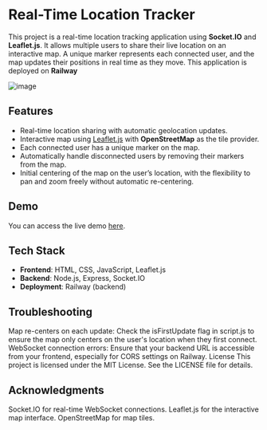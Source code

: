 # Real-Time Location Tracker

This project is a real-time location tracking application using **Socket.IO** and **Leaflet.js**. It allows multiple users to share their live location on an interactive map. A unique marker represents each connected user, and the map updates their positions in real time as they move. This application is deployed on **Railway** 

![image](https://github.com/user-attachments/assets/bc890a95-6a20-425d-a60d-9480a91cf52f)


## Features

- Real-time location sharing with automatic geolocation updates.
- Interactive map using [Leaflet.js](https://leafletjs.com/) with **OpenStreetMap** as the tile provider.
- Each connected user has a unique marker on the map.
- Automatically handle disconnected users by removing their markers from the map.
- Initial centering of the map on the user’s location, with the flexibility to pan and zoom freely without automatic re-centering.

## Demo

You can access the live demo [here](https://realtimetracker-production.up.railway.app/).

## Tech Stack

- **Frontend**: HTML, CSS, JavaScript, Leaflet.js
- **Backend**: Node.js, Express, Socket.IO
- **Deployment**: Railway (backend)

## Troubleshooting
Map re-centers on each update: Check the isFirstUpdate flag in script.js to ensure the map only centers on the user's location when they first connect.
WebSocket connection errors: Ensure that your backend URL is accessible from your frontend, especially for CORS settings on Railway.
License
This project is licensed under the MIT License. See the LICENSE file for details.

## Acknowledgments
Socket.IO for real-time WebSocket connections.
Leaflet.js for the interactive map interface.
OpenStreetMap for map tiles.
